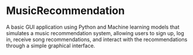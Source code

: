 # MusicRecommendation
A basic GUI application using Python and Machine learning models that simulates a music recommendation system, allowing users to sign up, log in, receive song recommendations, and interact with the recommendations through a simple graphical interface.
